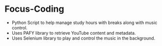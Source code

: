 # Focus-Coding

- Python Script to help manage study hours with breaks along with music control. 
- Uses PAFY library to retrieve YouTube content and metadata.
- Uses Selenium library to play and control the music in the background.
